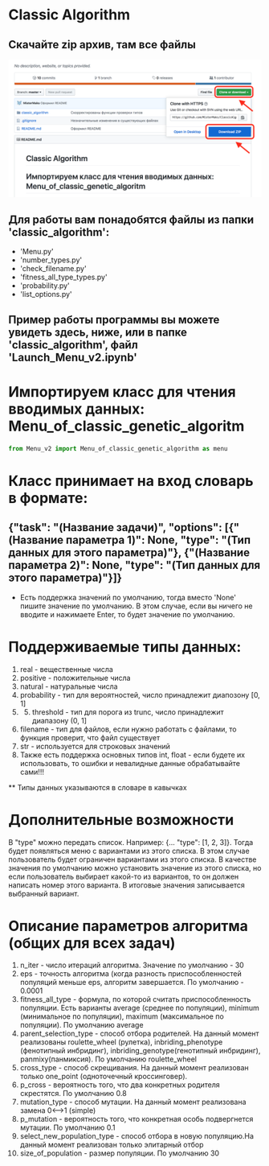 # Classic Algorithm

## Скачайте zip архив, там все файлы

![](https://github.com/MisterMaks/ClassicAlgorithm/blob/master/images/instruction_img.png) 

## Для работы вам понадобятся файлы из папки 'classic_algorithm': 
* 'Menu.py'
* 'number_types.py'
* 'check_filename.py'
* 'fitness_all_type_types.py'
* 'probability.py' 
* 'list_options.py'

## Пример работы программы вы можете увидеть здесь, ниже, или в папке 'classic_algorithm', файл 'Launch_Menu_v2.ipynb'

# Импортируем класс для чтения вводимых данных: Menu_of_classic_genetic_algoritm


```python
from Menu_v2 import Menu_of_classic_genetic_algorithm as menu
```

# Класс принимает на вход словарь в формате:
## {"task": "(Название задачи)", "options": [{"(Название параметра 1)": None, "type": "(Тип данных для этого параметра)"}, {"(Название параметра 2)": None, "type": "(Тип данных для этого параметра)"}]}

* Есть поддержка значений по умолчанию, тогда вместо 'None' пишите значение по умолчанию. В этом случае, если вы ничего не вводите и нажимаете Enter, то будет значение по умолчанию. 

# Поддерживаемые типы данных:

1. real - вещественные числа
2. positive - положительные числа
3. natural - натуральные числа
4. probability - тип для вероятностей, число принадлежит диапозону [0, 1]
5. 5. threshold - тип для порога из trunc, число принадлежит диапазону (0, 1]
6. filename - тип для файлов, если нужно работать с файлами, то функция проверит, что файл существует
7. str - используется для строковых значений
8. Также есть поддержка основных типов int, float - если будете их использовать, то ошибки и невалидные данные обрабатывайте сами!!!

** Типы данных указываются в словаре в кавычках

# Дополнительные возможности
В "type" можно передать список. Например: {... "type": [1, 2, 3]}.
Тогда будет появляться меню с вариантами из этого списка. В этом случае пользователь будет ограничен вариантами из этого списка. В качестве значения по умолчанию можно установить значение из этого списка, но если пользователь выбирает какой-то из вариантов, то он должен написать номер этого варианта. В итоговые значения записывается выбранный вариант.



# Описание параметров алгоритма (общих для всех задач)

1. n_iter - число итераций алгоритма. Значение по умолчанию - 30
2. eps - точность алгоритма (когда разность приспособленностей популяций меньше eps, алгоритм завершается. По умолчанию - 0.0001
3. fitness_all_type - формула, по которой считать приспособленность популяции. Есть варианты average (среднее по популяции),
minimum (минимальное по популяции), maximum (максимальное по популяции). По умолчанию average
4. parent_selection_type - способ отбора родителей. На данный момент реализованы roulette_wheel (рулетка), inbriding_phenotype (фенотипный инбридинг), inbriding_genotype(генотипный инбридинг), panmixy(панмиксия). По умолчанию roulette_wheel
5. cross_type - способ скрещивания. На данный момент реализован только one_point (одноточечный кроссинговер).
6. p_cross - вероятность того, что два конкретных родителя скрестятся. По умолчанию 0.8
7. mutation_type - способ мутации. На данный момент реализована замена 0<-->1 (simple)
8. p_mutation - вероятность того, что конкретная особь подвергнется мутации. По умолчанию 0.1
9. select_new_population_type - способ отбора в новую популяцию.На данный момент реализован только элитарный отбор
10. size_of_population - размер популяции. По умолчанию 30
